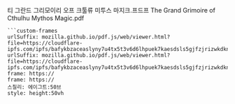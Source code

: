 
티 그란드 그리모이리 오프 크툴류 미투스 마지크.프드프
The Grand Grimoire of Cthulhu Mythos Magic.pdf

```쿠스통-프라메스
```custom-frames
urlSuffix: mozilla.github.io/pdf.js/web/viewer.html?file=https://cloudflare-ipfs.com/ipfs/bafykbzaceaslyny7u4tx5t3v6d6lhpuek7kaesdsls5gjfzjrizwkdknfqh3y
urlSuffix: mozilla.github.io/pdf.js/web/viewer.html?file=https://cloudflare-ipfs.com/ipfs/bafykbzaceaslyny7u4tx5t3v6d6lhpuek7kaesdsls5gjfzjrizwkdknfqh3y
frame: https://
frame: https://
스칠리: 에이그트:50브
style: height:50vh
```
```
